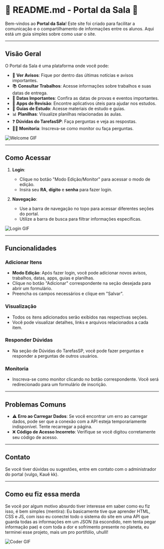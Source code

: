 # 🎉 README.md - Portal da Sala 🎉

Bem-vindos ao **Portal da Sala**! Este site foi criado para facilitar a comunicação e o compartilhamento de informações entre os alunos. Aqui está um guia simples sobre como usar o site.

---

## Visão Geral

O Portal da Sala é uma plataforma onde você pode:

- 📢 **Ver Avisos**: Fique por dentro das últimas notícias e avisos importantes.
- 📚 **Consultar Trabalhos**: Acesse informações sobre trabalhos e suas datas de entrega.
- 📅 **Datas Importantes**: Confira as datas de provas e eventos importantes.
- 📱 **Apps de Revisão**: Encontre aplicativos úteis para ajudar nos estudos.
- 📖 **Guias de Estudo**: Acesse materiais de estudo e guias.
- 📊 **Planilhas**: Visualize planilhas relacionadas às aulas.
- ❓ **Dúvidas do TarefasSP**: Faça perguntas e veja as respostas.
- 👩‍🏫 **Monitoria**: Inscreva-se como monitor ou faça perguntas.

![Welcome GIF](https://www.icegif.com/wp-content/uploads/2023/07/icegif-489.gif)

---

## Como Acessar

1. **Login**: 
   - Clique no botão "Modo Edição/Monitor" para acessar o modo de edição.
   - Insira seu **RA**, **dígito** e **senha** para fazer login.

2. **Navegação**:
   - Use a barra de navegação no topo para acessar diferentes seções do portal.
   - Utilize a barra de busca para filtrar informações específicas.

![Login GIF](https://i.gifer.com/9X5b.gif)

---

## Funcionalidades

### Adicionar Itens

- **Modo Edição**: Após fazer login, você pode adicionar novos avisos, trabalhos, datas, apps, guias e planilhas.
- Clique no botão "Adicionar" correspondente na seção desejada para abrir um formulário.
- Preencha os campos necessários e clique em "Salvar".

### Visualização

- Todos os itens adicionados serão exibidos nas respectivas seções.
- Você pode visualizar detalhes, links e arquivos relacionados a cada item.

### Responder Dúvidas

- Na seção de Dúvidas do TarefasSP, você pode fazer perguntas e responder a perguntas de outros usuários.

### Monitoria

- Inscreva-se como monitor clicando no botão correspondente. Você será redirecionado para um formulário de inscrição.
  
---

## Problemas Comuns

- ⚠️ **Erro ao Carregar Dados**: Se você encontrar um erro ao carregar dados, pode ser que a conexão com a API esteja temporariamente indisponível. Tente recarregar a página.
- ❌ **Código de Acesso Incorreto**: Verifique se você digitou corretamente seu código de acesso.

---

## Contato

Se você tiver dúvidas ou sugestões, entre em contato com o administrador do portal (vulgo, Kauê kk).

---

## Como eu fiz essa merda

Se você por algum motivo absurdo tiver interesse em saber como eu fiz isso, é bem simples (mentira):
Eu basicamente tive que aprender HTML, CSS e JS, com isso eu conectei todo o sistema do site em uma API que guarda todas as informações em um JSON (tá escondido, nem tenta pegar informação pae) e com toda a dor e sofrimento presente no planeta, eu terminei esse projeto, mais um pro portifólio, uhulll!

![Coder GIF](https://i.gifer.com/3AyY.gif)

